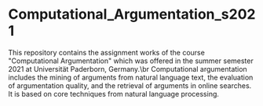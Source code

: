# Computational_Argumentation_s2021
This repository contains the assignment works of the course "Computational Argumentation" which was offered in the summer semester 2021 at Universität Paderborn, Germany.\br
Computational argumentation includes the mining of arguments from natural language text, the evaluation of argumentation quality, and the retrieval of arguments in online searches. It is based on core techniques from natural language processing.
